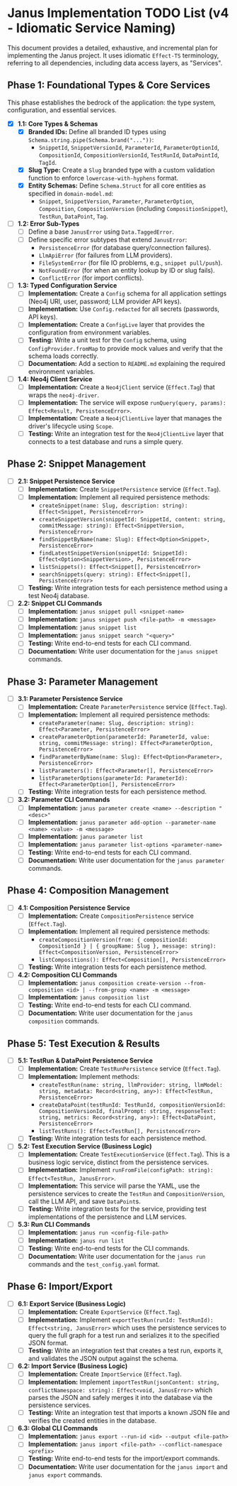 # Janus Implementation TODO List (v4 - Idiomatic Service Naming)

This document provides a detailed, exhaustive, and incremental plan for implementing the Janus project. It uses idiomatic `Effect-TS` terminology, referring to all dependencies, including data access layers, as "Services".

## Phase 1: Foundational Types & Core Services

This phase establishes the bedrock of the application: the type system, configuration, and essential services.

-   [x] **1.1: Core Types & Schemas**
    -   [x] **Branded IDs:** Define all branded ID types using `Schema.string.pipe(Schema.brand("..."))`:
        -   `SnippetId`, `SnippetVersionId`, `ParameterId`, `ParameterOptionId`, `CompositionId`, `CompositionVersionId`, `TestRunId`, `DataPointId`, `TagId`.
    -   [x] **Slug Type:** Create a `Slug` branded type with a custom validation function to enforce `lowercase-with-hyphens` format.
    -   [x] **Entity Schemas:** Define `Schema.Struct` for all core entities as specified in `domain-model.md`:
        -   `Snippet`, `SnippetVersion`, `Parameter`, `ParameterOption`, `Composition`, `CompositionVersion` (including `CompositionSnippet`), `TestRun`, `DataPoint`, `Tag`.

-   [ ] **1.2: Error Sub-Types**
    -   [ ] Define a base `JanusError` using `Data.TaggedError`.
    -   [ ] Define specific error subtypes that extend `JanusError`:
        -   `PersistenceError` (for database query/connection failures).
        -   `LlmApiError` (for failures from LLM providers).
        -   `FileSystemError` (for file IO problems, e.g., `snippet pull/push`).
        -   `NotFoundError` (for when an entity lookup by ID or slug fails).
        -   `ConflictError` (for import conflicts).

-   [ ] **1.3: Typed Configuration Service**
    -   [ ] **Implementation:** Create a `Config` schema for all application settings (Neo4j URI, user, password; LLM provider API keys).
    -   [ ] **Implementation:** Use `Config.redacted` for all secrets (passwords, API keys).
    -   [ ] **Implementation:** Create a `ConfigLive` layer that provides the configuration from environment variables.
    -   [ ] **Testing:** Write a unit test for the `Config` schema, using `ConfigProvider.fromMap` to provide mock values and verify that the schema loads correctly.
    -   [ ] **Documentation:** Add a section to `README.md` explaining the required environment variables.

-   [ ] **1.4: Neo4j Client Service**
    -   [ ] **Implementation:** Create a `Neo4jClient` service (`Effect.Tag`) that wraps the `neo4j-driver`.
    -   [ ] **Implementation:** The service will expose `runQuery(query, params): Effect<Result, PersistenceError>`.
    -   [ ] **Implementation:** Create a `Neo4jClientLive` layer that manages the driver's lifecycle using `Scope`.
    -   [ ] **Testing:** Write an integration test for the `Neo4jClientLive` layer that connects to a test database and runs a simple query.

## Phase 2: Snippet Management

-   [ ] **2.1: Snippet Persistence Service**
    -   [ ] **Implementation:** Create `SnippetPersistence` service (`Effect.Tag`).
    -   [ ] **Implementation:** Implement all required persistence methods:
        -   `createSnippet(name: Slug, description: string): Effect<Snippet, PersistenceError>`
        -   `createSnippetVersion(snippetId: SnippetId, content: string, commitMessage: string): Effect<SnippetVersion, PersistenceError>`
        -   `findSnippetByName(name: Slug): Effect<Option<Snippet>, PersistenceError>`
        -   `findLatestSnippetVersion(snippetId: SnippetId): Effect<Option<SnippetVersion>, PersistenceError>`
        -   `listSnippets(): Effect<Snippet[], PersistenceError>`
        -   `searchSnippets(query: string): Effect<Snippet[], PersistenceError>`
    -   [ ] **Testing:** Write integration tests for each persistence method using a test Neo4j database.

-   [ ] **2.2: Snippet CLI Commands**
    -   [ ] **Implementation:** `janus snippet pull <snippet-name>`
    -   [ ] **Implementation:** `janus snippet push <file-path> -m <message>`
    -   [ ] **Implementation:** `janus snippet list`
    -   [ ] **Implementation:** `janus snippet search "<query>"`
    -   [ ] **Testing:** Write end-to-end tests for each CLI command.
    -   [ ] **Documentation:** Write user documentation for the `janus snippet` commands.

## Phase 3: Parameter Management

-   [ ] **3.1: Parameter Persistence Service**
    -   [ ] **Implementation:** Create `ParameterPersistence` service (`Effect.Tag`).
    -   [ ] **Implementation:** Implement all required persistence methods:
        -   `createParameter(name: Slug, description: string): Effect<Parameter, PersistenceError>`
        -   `createParameterOption(parameterId: ParameterId, value: string, commitMessage: string): Effect<ParameterOption, PersistenceError>`
        -   `findParameterByName(name: Slug): Effect<Option<Parameter>, PersistenceError>`
        -   `listParameters(): Effect<Parameter[], PersistenceError>`
        -   `listParameterOptions(parameterId: ParameterId): Effect<ParameterOption[], PersistenceError>`
    -   [ ] **Testing:** Write integration tests for each persistence method.

-   [ ] **3.2: Parameter CLI Commands**
    -   [ ] **Implementation:** `janus parameter create <name> --description "<desc>"`
    -   [ ] **Implementation:** `janus parameter add-option --parameter-name <name> <value> -m <message>`
    -   [ ] **Implementation:** `janus parameter list`
    -   [ ] **Implementation:** `janus parameter list-options <parameter-name>`
    -   [ ] **Testing:** Write end-to-end tests for each CLI command.
    -   [ ] **Documentation:** Write user documentation for the `janus parameter` commands.

## Phase 4: Composition Management

-   [ ] **4.1: Composition Persistence Service**
    -   [ ] **Implementation:** Create `CompositionPersistence` service (`Effect.Tag`).
    -   [ ] **Implementation:** Implement all required persistence methods:
        -   `createCompositionVersion(from: { compositionId: CompositionId } | { groupName: Slug }, message: string): Effect<CompositionVersion, PersistenceError>`
        -   `listCompositions(): Effect<Composition[], PersistenceError>`
    -   [ ] **Testing:** Write integration tests for each persistence method.

-   [ ] **4.2: Composition CLI Commands**
    -   [ ] **Implementation:** `janus composition create-version --from-composition <id> | --from-group <name> -m <message>`
    -   [ ] **Implementation:** `janus composition list`
    -   [ ] **Testing:** Write end-to-end tests for each CLI command.
    -   [ ] **Documentation:** Write user documentation for the `janus composition` commands.

## Phase 5: Test Execution & Results

-   [ ] **5.1: TestRun & DataPoint Persistence Service**
    -   [ ] **Implementation:** Create `TestRunPersistence` service (`Effect.Tag`).
    -   [ ] **Implementation:** Implement methods:
        -   `createTestRun(name: string, llmProvider: string, llmModel: string, metadata: Record<string, any>): Effect<TestRun, PersistenceError>`
        -   `createDataPoint(testRunId: TestRunId, compositionVersionId: CompositionVersionId, finalPrompt: string, responseText: string, metrics: Record<string, any>): Effect<DataPoint, PersistenceError>`
        -   `listTestRuns(): Effect<TestRun[], PersistenceError>`
    -   [ ] **Testing:** Write integration tests for each persistence method.

-   [ ] **5.2: Test Execution Service (Business Logic)**
    -   [ ] **Implementation:** Create `TestExecutionService` (`Effect.Tag`). This is a business logic service, distinct from the persistence services.
    -   [ ] **Implementation:** Implement `runFromFile(configPath: string): Effect<TestRun, JanusError>`.
    -   [ ] **Implementation:** This service will parse the YAML, use the persistence services to create the `TestRun` and `CompositionVersion`, call the LLM API, and save `DataPoint`s.
    -   [ ] **Testing:** Write integration tests for the service, providing test implementations of the persistence and LLM services.

-   [ ] **5.3: Run CLI Commands**
    -   [ ] **Implementation:** `janus run <config-file-path>`
    -   [ ] **Implementation:** `janus run list`
    -   [ ] **Testing:** Write end-to-end tests for the CLI commands.
    -   [ ] **Documentation:** Write user documentation for the `janus run` commands and the `test_config.yaml` format.

## Phase 6: Import/Export

-   [ ] **6.1: Export Service (Business Logic)**
    -   [ ] **Implementation:** Create `ExportService` (`Effect.Tag`).
    -   [ ] **Implementation:** Implement `exportTestRun(runId: TestRunId): Effect<string, JanusError>` which uses the persistence services to query the full graph for a test run and serializes it to the specified JSON format.
    -   [ ] **Testing:** Write an integration test that creates a test run, exports it, and validates the JSON output against the schema.

-   [ ] **6.2: Import Service (Business Logic)**
    -   [ ] **Implementation:** Create `ImportService` (`Effect.Tag`).
    -   [ ] **Implementation:** Implement `importTestRun(jsonContent: string, conflictNamespace: string): Effect<void, JanusError>` which parses the JSON and safely merges it into the database via the persistence services.
    -   [ ] **Testing:** Write an integration test that imports a known JSON file and verifies the created entities in the database.

-   [ ] **6.3: Global CLI Commands**
    -   [ ] **Implementation:** `janus export --run-id <id> --output <file-path>`
    -   [ ] **Implementation:** `janus import <file-path> --conflict-namespace <prefix>`
    -   [ ] **Testing:** Write end-to-end tests for the import/export commands.
    -   [ ] **Documentation:** Write user documentation for the `janus import` and `janus export` commands.
